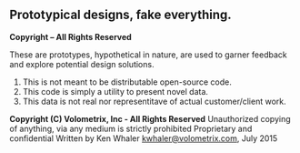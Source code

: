 ## Prototypical designs, fake everything.

**Copyright – All Rights Reserved**

These are prototypes, hypothetical in nature, are used to garner feedback and explore potential design solutions. 

1. This is not meant to be distributable open-source code. 
2. This code is simply a utility to present novel data. 
3. This data is not real nor representitave of actual customer/client work.

**Copyright (C) Volometrix, Inc - All Rights Reserved**
Unauthorized copying of anything, via any medium is strictly prohibited
Proprietary and confidential
Written by Ken Whaler <kwhaler@volometrix.com>, July 2015

